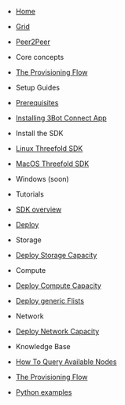 * [Home](/)
* [Grid](/grid/README.md)
* [Peer2Peer](/grid/peer2peer_storage_compute/README.md)


* Core concepts
 * [The Provisioning Flow](/grid/peer2peer_storage_compute/general/provisioningflow.md)
* Setup Guides
 * [Prerequisites](/grid/peer2peer_storage_compute/prerequisites/prerequisites.md)
  * [Installing 3Bot Connect App](/grid/peer2peer_storage_compute/prerequisites/3bot-connect-app.md)
  * Install the SDK
   * [Linux Threefold SDK](/grid/peer2peer_storage_compute/prerequisites/Threefold-sdk-linux.md)
   * [MacOS Threefold SDK](/grid/peer2peer_storage_compute/prerequisites/Threefold-sdk-macos.md)
   * Windows (soon) 
* Tutorials   
 * [SDK overview](/grid/peer2peer_storage_compute/general/jumpscale_sdk/README.md)
 * [Deploy]()
  *  Storage
   * [Deploy Storage Capacity](/grid/peer2peer_storage_compute/use_cases/storage.md)

  * Compute
   * [Deploy Compute Capacity](/grid/peer2peer_storage_compute/use_cases/compute.md)
   * [Deploy generic Flists](/grid/peer2peer_storage_compute/use_cases/generic-Flist.md)

  * Network
   * [Deploy Network Capacity](/grid/peer2peer_storage_compute/use_cases/compute.md)

 * Knowledge Base
  * [How To Query Available Nodes](/grid/peer2peer_storage_compute/general/query-nodes.md)
 * [The Provisioning Flow](/grid/peer2peer_storage_compute/general/provisioningflow.md)


* [Python examples](/grid/peer2peer_storage_compute/use_cases/examples/README.md)


